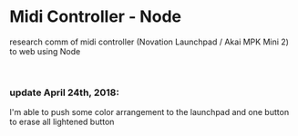 # Midi Controller - Node
research comm of midi controller (Novation Launchpad / Akai MPK Mini 2) to web using Node

<br/>

### update April 24th, 2018: 

I'm able to push some color arrangement to the launchpad and one button to erase all lightened button
